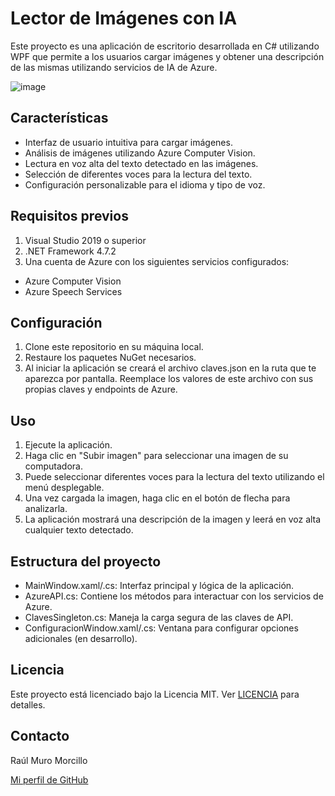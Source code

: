 # Lector de Imágenes con IA
Este proyecto es una aplicación de escritorio desarrollada en C# utilizando WPF que permite a los usuarios cargar imágenes y obtener una descripción de las mismas utilizando servicios de IA de Azure.

![image](https://github.com/user-attachments/assets/0b1083a2-0360-404d-91b4-d7699533a8fb)

## Características
- Interfaz de usuario intuitiva para cargar imágenes.
- Análisis de imágenes utilizando Azure Computer Vision.
- Lectura en voz alta del texto detectado en las imágenes.
- Selección de diferentes voces para la lectura del texto.
- Configuración personalizable para el idioma y tipo de voz.

## Requisitos previos
1. Visual Studio 2019 o superior
2. .NET Framework 4.7.2
3. Una cuenta de Azure con los siguientes servicios configurados:
- Azure Computer Vision
- Azure Speech Services

## Configuración
1. Clone este repositorio en su máquina local.
2. Restaure los paquetes NuGet necesarios.
3. Al iniciar la aplicación se creará el archivo claves.json en la ruta que te aparezca por pantalla.
Reemplace los valores de este archivo con sus propias claves y endpoints de Azure.

## Uso
1. Ejecute la aplicación.
2. Haga clic en "Subir imagen" para seleccionar una imagen de su computadora.
3. Puede seleccionar diferentes voces para la lectura del texto utilizando el menú desplegable.
4. Una vez cargada la imagen, haga clic en el botón de flecha para analizarla.
5. La aplicación mostrará una descripción de la imagen y leerá en voz alta cualquier texto detectado.

## Estructura del proyecto
- MainWindow.xaml/.cs: Interfaz principal y lógica de la aplicación.
- AzureAPI.cs: Contiene los métodos para interactuar con los servicios de Azure.
- ClavesSingleton.cs: Maneja la carga segura de las claves de API.
- ConfiguracionWindow.xaml/.cs: Ventana para configurar opciones adicionales (en desarrollo).

## Licencia
Este proyecto está licenciado bajo la Licencia MIT. Ver [LICENCIA](LICENSE.txt) para detalles.

## Contacto

Raúl Muro Morcillo

[Mi perfil de GitHub](https://github.com/raumuro2)
